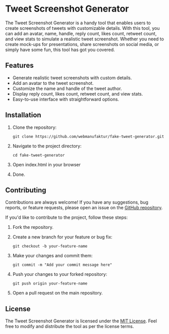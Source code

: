 # Tweet Screenshot Generator

The Tweet Screenshot Generator is a handy tool that enables users to create screenshots of tweets with customizable details. With this tool, you can add an avatar, name, handle, reply count, likes count, retweet count, and view stats to simulate a realistic tweet screenshot. Whether you need to create mock-ups for presentations, share screenshots on social media, or simply have some fun, this tool has got you covered.

## Features

- Generate realistic tweet screenshots with custom details.
- Add an avatar to the tweet screenshot.
- Customize the name and handle of the tweet author.
- Display reply count, likes count, retweet count, and view stats.
- Easy-to-use interface with straightforward options.

## Installation

1. Clone the repository:

   ```
   git clone https://github.com/webmanufaktur/fake-tweet-generator.git
   ```

2. Navigate to the project directory:

   ```
   cd fake-tweet-generator
   ```

3. Open index.html in your browser

4. Done.

## Contributing

Contributions are always welcome! If you have any suggestions, bug reports, or feature requests, please open an issue on the [GitHub repository](https://github.com/webmanufaktur/fake-tweet-generator/issues).

If you'd like to contribute to the project, follow these steps:

1. Fork the repository.

2. Create a new branch for your feature or bug fix:

   ```
   git checkout -b your-feature-name
   ```

3. Make your changes and commit them:

   ```
   git commit -m "Add your commit message here"
   ```

4. Push your changes to your forked repository:

   ```
   git push origin your-feature-name
   ```

5. Open a pull request on the main repository.

## License

The Tweet Screenshot Generator is licensed under the [MIT License](https://opensource.org/licenses/MIT). Feel free to modify and distribute the tool as per the license terms.
